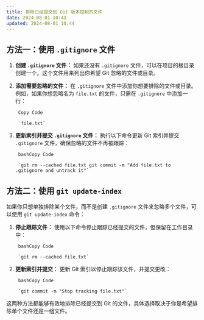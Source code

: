 ```yaml
---
title: 排除已经提交到 Git 版本控制的文件
date: 2024-08-01 10:43
updated: 2024-08-01 10:44
---
```


## 方法一：使用 `.gitignore` 文件

1. **创建 `.gitignore` 文件：** 如果还没有 `.gitignore` 文件，可以在项目的根目录创建一个。这个文件用来列出你希望 Git 忽略的文件或目录。

2. **添加需要忽略的文件：** 在 `.gitignore` 文件中添加你想要排除的文件或目录。例如，如果你想忽略名为 `file.txt` 的文件，只需在 `.gitignore` 中添加一行：

		Copy Code
		
		`file.txt`
		
3. **更新索引并提交 `.gitignore` 文件：** 执行以下命令更新 Git 索引并提交 `.gitignore` 文件，确保忽略的文件不再被跟踪：

		bashCopy Code
		
		`git rm --cached file.txt git commit -m "Add file.txt to .gitignore and untrack it"`

## 方法二：使用 `git update-index`

如果你只想单独排除某个文件，而不是创建 `.gitignore` 文件来忽略多个文件，可以使用 `git update-index` 命令：

1. **停止跟踪文件：** 使用以下命令停止跟踪已经提交的文件，但保留在工作目录中：

		bashCopy Code
		
		`git rm --cached file.txt`
		
2. **更新索引并提交：** 更新 Git 索引以停止跟踪该文件，并提交更改：

		bashCopy Code
		
		`git commit -m "Stop tracking file.txt"`

这两种方法都能够有效地排除已经提交到 Git 的文件，具体选择取决于你是希望排除单个文件还是一组文件。
